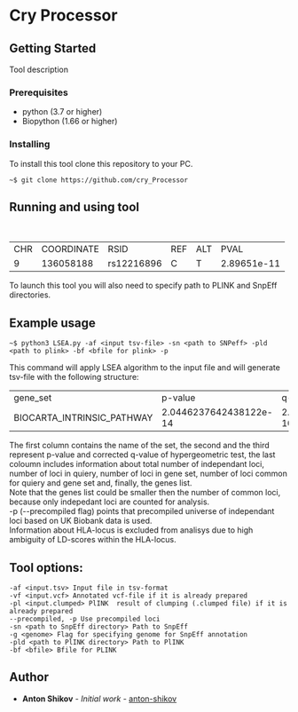 # Cry Processor


## Getting Started

Tool description

### Prerequisites
<ul>
  <li>python (3.7 or higher) </li>
  <li>Biopython (1.66 or higher)  
  </li>
</ul>

### Installing

To install this tool clone this repository to your PC.

```
~$ git clone https://github.com/cry_Processor
```

## Running and using tool

 <br> 
<table>
  <tr>
    <td>CHR</td>
    <td>COORDINATE</td>
    <td>RSID</td>
    <td>REF</td>
    <td>ALT</td>
    <td>PVAL</td>
  </tr>
    <tr>
    <td>9</td>
    <td>136058188</td>
    <td>rs12216896</td>
    <td>C</td>
    <td>T</td>
    <td>2.89651e-11</td>
  </tr>
</table>

To launch this tool you will also need to specify path to PLINK and SnpEff directories.

## Example usage
```
~$ python3 LSEA.py -af <input tsv-file> -sn <path to SNPeff> -pld <path to plink> -bf <bfile for plink> -p
```
This command will apply LSEA algorithm to the input file and will generate tsv-file with the following structure: 
<table>
  <tr>
    <td>gene_set</td>
    <td>p-value</td>
    <td>q-value</td>
    <td>enrich_description</td>
  </tr>
  <tr>
    <td>BIOCARTA_INTRINSIC_PATHWAY</td>
    <td>2.0446237642438122e-14</td>
    <td>2.2517441515617103e-10</td>
    <td>(17776, 11, 36, 6, 'F11;FGB;FGA;F5;FGG;KLKB1')</td>
  </tr>
</table>
The first column contains the name of the set, the second and the third represent p-value and corrected q-value of hypergeometric test, the last coloumn includes information about total number of independant loci, number of loci in quiery, number of loci in gene set, number of loci common for quiery and gene set and, finally, the genes list.<br> 
Note that the genes list could be smaller then the number of common loci, because only indepedant loci are counted for analysis. <br>
-p (--precompiled flag) points that precompiled universe of independant loci based on UK Biobank data is used.<br>
Information about HLA-locus is excluded from analisys due to high ambiguity of LD-scores within the HLA-locus.

## Tool options: 
```
-af <input.tsv> Input file in tsv-format 
-vf <input.vcf> Annotated vcf-file if it is already prepared 
-pl <input.clumped> PlINK  result of clumping (.clumped file) if it is already prepared
--precompiled, -p Use precompiled loci
-sn <path to SnpEff directory> Path to SnpEff
-g <genome> Flag for specifying genome for SnpEff annotation
-pld <path to PlINK directory> Path to PlINK 
-bf <bfile> Bfile for PLINK
```


## Author

* **Anton Shikov** - *Initial work* - [anton-shikov](https://github.com/anton-shikov)


